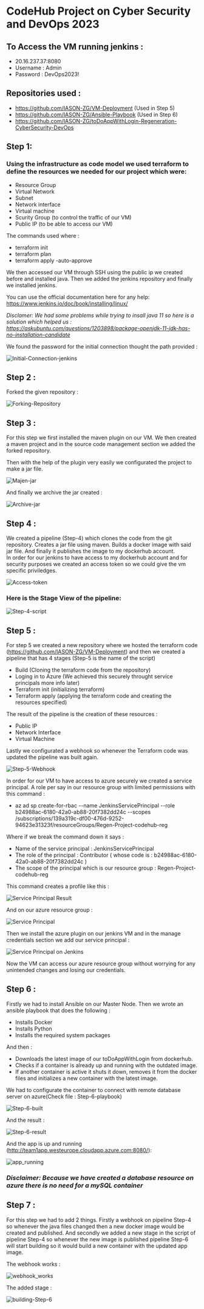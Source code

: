 # CodeHub Project on Cyber Security and DevOps 2023
  
## To Access the VM running jenkins : 
- 20.16.237.37:8080
- Username : Admin
- Password : DevOps2023!

## Repositories used : 
- https://github.com/IASON-ZG/VM-Deployment (Used in Step 5)
- https://github.com/IASON-ZG/Ansible-Playbook (Used in Step 6)
- https://github.com/IASON-ZG/toDoAppWithLogin-Regeneration-CyberSecurity-DevOps

## Step 1:

### Using the infrastructure as code model we used terraform to define the resources we needed for our project which were:
- Resource Group
- Virtual Network
- Subnet
- Network interface 
- Virtual machine
- Scurity Group (to control the traffic of our VM)
- Public IP (to be able to access our VM)
  
The commands used where :
- terraform init
- terraform plan 
- terraform apply -auto-approve

We then accessed our VM through SSH using the public ip we created before and installed java. Then we added the jenkins repository and finally we installed jenkins.

You can use the official documentation here for any help: https://www.jenkins.io/doc/book/installing/linux/

*Disclamer: We had some problems while trying to insall java 11 so here is a solution which helped us : https://askubuntu.com/questions/1203898/package-openjdk-11-jdk-has-no-installation-candidate*

We found the password for the initial connection thought the path provided : 

![Initial-Connection-jenkins](READMEassets/jenkins-first-login.PNG "Initial jenkins Connection")


## Step 2 :

Forked the given repository : 

![Forking-Repository](READMEassets/fork.PNG "Forking-toDoAppWithLogin repository")

## Step 3 : 

For this step we first installed the maven plugin on our VM. We then created a maven project and in the source code management section we added the forked repository.

Then with the help of the plugin very easily we configurated the project to make a jar file. 

![Majen-jar](READMEassets/maven-jar-project.PNG "Maven-jar project")

And finally we archive the jar created :

![Archive-jar](READMEassets/archive.PNG "Archiving project")

## Step 4 : 

We created a pipeline (Step-4) which clones the code from the git repository. Creates a jar file using maven. 
Builds a docker image with said jar file. And finally it publishes the image to my dockerhub account.  
In order for our jenkins to have access to my dockerhub account and for security purposes we created an access token so we could give the vm specific priviledges.

![Access-token](READMEassets/access-token.PNG "Access-token")

### Here is the Stage View of the pipeline:

![Step-4-script](READMEassets/step-4.PNG "Access-token")

## Step 5 : 

For step 5 we created a new repository where we hosted the terraform code (https://github.com/IASON-ZG/VM-Deployment) and then we created a pipeline that has 4 stages (Step-5 is the name of the script)
- Build (Cloning the terraform code from the repository)
- Loging in to Azure (We achieved this securely throught service principals more info later)
- Terraform init (initializing terraform)
- Terraform apply (applying the terraform code and creating the resources specified) 

The result of the pipeline is the creation of these resources : 
- Public IP
- Network Interface
- Virtual Machine

Lastly we configurated a webhook so whenever the Terraform code was updated the pipeline was built again.

![Step-5-Webhook](READMEassets/webhook.PNG "Step-5-Webhook")

In order for our VM to have access to azure securely we created a service principal. A role per say in our resource group with limited permissions with this command :
- az ad sp create-for-rbac --name JenkinsServicePrincipal --role b24988ac-6180-42a0-ab88-20f7382dd24c --scopes /subscriptions/139a319c-df00-476d-9252-94623e31323f/resourceGroups/Regen-Project-codehub-reg

Where if we break the command down it says :
- Name of the service principal : JenkinsServicePrincipal
- The role of the principal : Contributor ( whose code is : b24988ac-6180-42a0-ab88-20f7382dd24c )
- The scope of the principal which is our resource group : Regen-Project-codehub-reg

This command creates a profile like this : 

![Service Principal Result](READMEassets/service-principal-command.PNG "Service-principal-result")

And on our azure resource group :

![Service Principal](READMEassets/service-principal.PNG "Service-principal")

Then we install the azure plugin on our jenkins VM and in the manage credentials section we add our service principal : 

![Service Principal on Jenkins](READMEassets/jenkins-service-principal.PNG "Service-principal-Jenkins")

Now the VM can access our azure resource group without worrying for any unintended changes and losing our credentials.

## Step 6 : 
 
Firstly we had to install Ansible on our Master Node. Then we wrote an ansible playbook that does the following : 
- Installs Docker
- Installs Python
- Installs the required system packages

And then :
- Downloads the latest image of our toDoAppWithLogin from dockerhub.
- Checks if a container is already up and running with the outdated image.
- If another container is active it shuts it down, removes it from the docker files and initializes a new container with the latest image.  

We had to configurate the container to connect with remote database server on azure(Check file : Step-6-playbook)

![Step-6-built](READMEassets/Step-6.PNG "Step-6-built")


And the result : 

![Step-6-result](READMEassets/step_6_result.PNG "Step-6-result")


And the app is up and running (http://team1app.westeurope.cloudapp.azure.com:8080/): 

![app_running](READMEassets/app_running.PNG "app_running")

### *Disclaimer: Because we have created a database resource on azure there is no need for a mySQL container* 

## Step 7 : 

For this step we had to add 2 things. Firstly a webhook on pipeline Step-4 so whenever the java files changed then a new docker image would be created and published. And secondly we added a new stage in the script of pipeline Step-4 so whenever the new image is published pipeline Step-6 will start building so it would build a new container with the updated app image.

The webhook works : 

![webhook_works](READMEassets/webhook-works.PNG "webhook_works")

The added stage : 

![building-Step-6](READMEassets/built-pipeline-6.PNG "building Step-6 pipeline")
